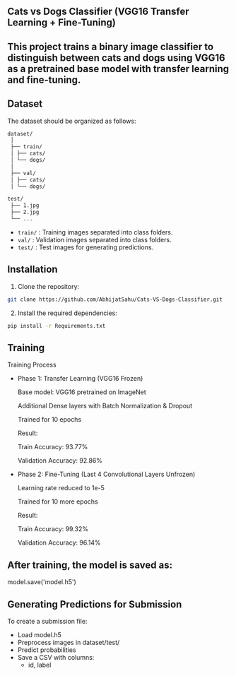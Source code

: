 ## Cats vs Dogs Classifier (VGG16 Transfer Learning + Fine-Tuning)
This project trains a binary image classifier to distinguish between cats and dogs using **VGG16** as a pretrained base model with transfer learning and fine-tuning.
---

## Dataset
The dataset should be organized as follows:

```bash
dataset/
 │
 ├── train/
 │ ├── cats/
 │ └── dogs/
 │
 ├── val/
 │ ├── cats/
 │ └── dogs/

test/
 ├── 1.jpg
 ├── 2.jpg
 └── ...
```

 - `train/` : Training images separated into class folders.
 - `val/` : Validation images separated into class folders.
 - `test/` : Test images for generating predictions.

## Installation

1. Clone the repository:
```bash
git clone https://github.com/AbhijatSahu/Cats-VS-Dogs-Classifier.git
```

2. Install the required dependencies:
```bash
pip install -r Requirements.txt
```

## Training
Training Process
 - Phase 1: Transfer Learning (VGG16 Frozen)

   Base model: VGG16 pretrained on ImageNet

   Additional Dense layers with Batch Normalization & Dropout

   Trained for 10 epochs

   Result:

     Train Accuracy: 93.77%

     Validation Accuracy: 92.86%

 - Phase 2: Fine-Tuning (Last 4 Convolutional Layers Unfrozen)

   Learning rate reduced to 1e-5

   Trained for 10 more epochs

   Result:

     Train Accuracy: 99.32%

     Validation Accuracy: 96.14%

## After training, the model is saved as:
model.save('model.h5')

## Generating Predictions for Submission
To create a submission file:
 - Load model.h5
 - Preprocess images in dataset/test/
 - Predict probabilities
 - Save a CSV with columns:
   - id, label
